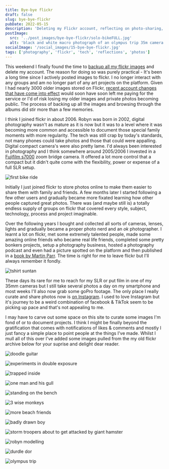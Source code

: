 ```yaml
---
title: Bye-bye flickr
draft: false
slug: bye-bye-flickr
pubDate: 2022-05-15
description: 'Deleting my Flickr account, reflecting on photo-sharing, personal memories, and new creative platforms.'
postImage:
  src: '../post_images/bye-bye-flickr/solo-bikeFULL.jpg'
  alt: 'black and white macro photograph of an olympus trip 35m camera'
socialImage: '/social_images/15-bye-bye-flickr.jpg'
tags: ['photography', 'flickr', 'tech', 'reflections', 'photos']
---
```


This weekend I finally found the time to [backup all my flickr images](https://www.mlieser.de/apps/adios-flickr) and delete my account. The reason for doing so was purely practical - It's been a long time since I actively posted images to flickr. I no longer interact with any groups and am no longer part of any art projects on the platform. Given I had nearly 3000 older images stored on Flickr, [recent account changes that have come into effect](https://www.flickr.com/help/forum/en-us/72157720619003104/#:~:text=%22Beginning%20May%201%2C%202022%2C,service%20and%20subject%20to%20removal.%22) would soon have soon left me paying for the service or I'd of risk losing my older images and private photos becoming public. The process of backing up all the images and browsing through the albums did stir more than a few memories.

I think I joined flickr in about 2006. Robyn was born in 2002, digital photography wasn't as mature as it is now but it was to a level where it was becoming more common and accessible to document those special family moments with more regularity. The tech was still crap by today's standards, not many phones could take photos and those that could were appalling. Digital compact camera's were also pretty lame. I'd always been interested in photography and I think somewhere around 2005/2006 I invested in a [Fujifilm s7000](https://en.wikipedia.org/wiki/Fujifilm_FinePix_S7000) zoom bridge camera. It offered a lot more control that a compact but it didn't quite come with the flexibility, power or expense of a full SLR setup.

![first bike ride](../post_images/bye-bye-flickr/solo-bikeFULL.jpg)

Initially I just joined flickr to store photos online to make them easier to share them with family and friends. A few months later I started following a few other users and gradually became more fixated learning how other people captured great photos. There was (and maybe still is) a totally endless supply of groups on flickr that covered every style, subject, technology, process and project imaginable.

Over the following years I bought and collected all sorts of cameras, lenses, lights and gradually became a proper photo nerd and an _ok_ photographer. I learnt a lot on flickr, met some extremely talented people, made some amazing online friends who became real life friends, completed some pretty bonkers projects, setup a photography business, hosted a photography podcast and even had a picture spotted on the platform and then published in a [book by Martin Parr](https://www.martinparr.com/books/#gallery/8__399884168/443). The time is right for me to leave flickr but I'll always remember it fondly.

![tshirt suntan](../post_images/bye-bye-flickr/tshirt-suntanFULL.jpg)

These days its rare for me to reach for my SLR or put film in one of my 35mm cameras but I still take several photos a day on my smartphone and most weeks I'll also now grab some goPro footage. The only place I really curate and share photos now is [on Instagram](https://www.instagram.com/_d1sco/). I used to love Instagram but it's journey to be a weird combination of facebook & TikTok seem to be picking up pace and that's not appealing to me.

I may have to carve out some space on this site to curate some images I'm fond of or to document projects. I think I might be finally beyond the gratification that comes with notifications of likes & comments and mostly I just fancy a simple place to point people at the things I've made. Whilst I mull all of this over I've added some images pulled from the my old flickr archive below for your suprise and delight dear reader.

![doodle guitar](../post_images/bye-bye-flickr/rocknroll-doodleFULL.jpg)

![experiments in double exposure](../post_images/bye-bye-flickr/double-troubleFULL.jpg)

![trapped inside](../post_images/bye-bye-flickr/trapped-insideFULL.jpg)

![one man and his gull](../post_images/bye-bye-flickr/man-and-gullFULL.jpg)

![standing on the bench](../post_images/bye-bye-flickr/standing-on-the-benchFULL.jpg)

![3 wise monkeys](../post_images/bye-bye-flickr/3wisemonkeysFULL.jpg)

![more beach friends](../post_images/bye-bye-flickr/fancy-dress-shootinFULL.jpg)

![badly drawn boy](../post_images/bye-bye-flickr/badly-drawn-boyFULL.jpg)

![storm troopers about to get attacked by giant hamster](../post_images/bye-bye-flickr/troopersFULL.jpg)

![robyn modelling](../post_images/bye-bye-flickr/robyn-mondayFULL.jpg)

![durdle dor](../post_images/bye-bye-flickr/durdleFULL.jpg)

![olympus trip](../post_images/bye-bye-flickr/oly-tripFULL.jpg)
